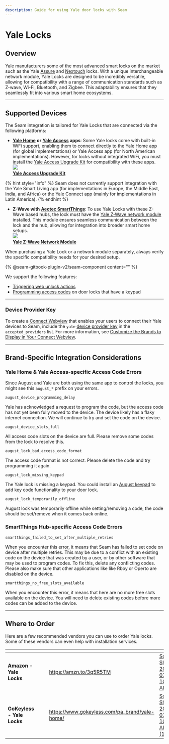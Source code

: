 ```yaml
---
description: Guide for using Yale door locks with Seam
---
```


# Yale Locks

## Overview

Yale manufacturers some of the most advanced smart locks on the market such as the Yale [Assure](https://amzn.to/452zo6n) and [Nextouch](https://amzn.to/3DAeRdP) locks. With a unique interchangeable network module, Yale Locks are designed to be incredibly versatile, allowing for compatibility with a range of communication standards such as Z-wave, Wi-Fi, Bluetooth, and Zigbee. This adaptability ensures that they seamlessly fit into various smart home ecosystems.

***

## Supported Devices

The Seam integration is tailored for Yale Locks that are connected via the following platforms:

* [**Yale Home**](https://www.yalehome.com/au/en/products/smart-products/yale-home-app) **or** [**Yale Access**](https://www.yalehome.com/us/en/products/smart-technology/yale-access) **apps**: Some Yale locks come with built-in WiFi support, enabling them to connect directly to the Yale Home app (for global implementations) or Yale Access app (for North American implementations). However, for locks without integrated WiFi, you must install the [Yale Access Upgrade Kit](https://amzn.to/3OyUVOT) for compatibility with these apps.\
  ![](../.gitbook/assets/d2d0a-yd-accesskit\_ya\_enc1.jpg)\
  [**Yale Access Upgrade Kit**](https://www.amazon.com/Yale-Bluetooth-Upgrade-Assure-Levers/dp/B07GPXN936?hvadid=309748512713\&hvpos=\&hvnetw=g\&hvrand=898690352114198212\&hvpone=\&hvptwo=\&hvqmt=\&hvdev=c\&hvdvcmdl=\&hvlocint=\&hvlocphy=9031939\&hvtargid=pla-628163958927\&psc=1\&linkCode=sl1\&tag=seam0f-20\&linkId=2a3f40625fb6f9267c822adfd793a950\&language=en\_US\&ref\_=as\_li\_ss\_tl)

{% hint style="info" %}
Seam does not currently support integration with the Yale Smart Living app (for implementations in Europe, the Middle East, India, and Africa) or the Yale Connect app (mainly for implementations in Latin America).
{% endhint %}

* **Z-Wave with** [**Aeotec SmartThings**](https://amzn.to/44OulH1): To use Yale Locks with these Z-Wave based hubs, the lock must have the [Yale Z-Wave network module](https://amzn.to/3DC9nis) installed. This module ensures seamless communication between the lock and the hub, allowing for integration into broader smart home setups.\
  ![](../.gitbook/assets/yale-ayr202-zwv-usa-assure-lock-z-wave-plus-network-module-ayr202-zwv-usa.jpeg)\
  [**Yale Z-Wave Network Module**](https://www.amazon.com/Yale-Z-wave-Module-Electronic-AYR202-ZWV-USA/dp/B07B1G5LR9?crid=1M97DIL3OHT0E\&keywords=yale+z-wave+plus+module\&qid=1690480444\&sprefix=yale+z-wave+plus+module,aps,318\&sr=8-1\&ufe=app\_do:amzn1.fos.f5122f16-c3e8-4386-bf32-63e904010ad0\&linkCode=sl1\&tag=seam0f-20\&linkId=62ce481be465b16a59d4e8e1f69e4965\&language=en\_US\&ref\_=as\_li\_ss\_tl)

When purchasing a Yale Lock or a network module separately, always verify the specific compatibility needs for your desired setup.

{% @seam-gitbook-plugin-v2/seam-component content="<seam-supported-device-table
  endpoint="https://connect.getseam.com"
  client-session-token="seam_cst126DAjfor_2kxn8QAAEUkj3Zu4Nr1Aoauy"
  manufacturers='["Yale"]'
/>" %}

We support the following features:

* [Triggering web unlock actions](../api-clients/locks/unlock-a-lock.md)
* [Programming access codes](../products/smart-locks/access-codes/) on door locks that have a keypad

***

### Device Provider Key

To create a [Connect Webview](../core-concepts/connect-webviews/) that enables your users to connect their Yale devices to Seam, include the `yale` [device provider key](../api-clients/connect-webviews/#device-provider-keys) in the `accepted_providers` list. For more information, see [Customize the Brands to Display in Your Connect Webview](../core-concepts/connect-webviews/customizing-connect-webviews.md#customize-the-brands-to-display-in-your-connect-webviews).

***

## Brand-Specific Integration Considerations

### Yale Home & Yale Access-specific Access Code Errors

Since August and Yale are both using the same app to control the locks, you might see this `august_*` prefix on your errors.

`august_device_programming_delay`

Yale has acknowledged a request to program the code, but the access code has not yet been fully moved to the device. The device likely has a flaky internet connection. We will continue to try and set the code on the device.

`august_device_slots_full`

All access code slots on the device are full. Please remove some codes from the lock to resolve this.

`august_lock_bad_access_code_format`

The access code format is not correct. Please delete the code and try programming it again.

`august_lock_missing_keypad`

The Yale lock is missing a keypad. You could install an [August keypad](https://amzn.to/3rOdSUN) to add key code functionality to your door lock.

`august_lock_temporarily_offline`

August lock was temporarily offline while setting/removing a code, the code should be set/remove when it comes back online.

### SmartThings Hub-specific Access Code Errors

`smartthings_failed_to_set_after_multiple_retries`

When you encounter this error, it means that Seam has failed to set code on device after multiple retries. This may be due to a conflict with an existing code on the device that was created by a user, or by other software that may be used to program codes. To fix this, delete any conflicting codes. Please also make sure that other applications like like Rboy or Operto are disabled on the device.

`smartthings_no_free_slots_available`

When you encounter this error, it means that here are no more free slots available on the device. You will need to delete existing codes before more codes can be added to the device.

***

## Where to Order

Here are a few recommended vendors you can use to order Yale locks. Some of these vendors can even help with installation services.

<table data-view="cards"><thead><tr><th></th><th></th><th></th><th data-hidden data-card-target data-type="content-ref"></th><th data-hidden data-card-cover data-type="files"></th></tr></thead><tbody><tr><td><strong>Amazon - Yale Locks</strong></td><td></td><td></td><td><a href="https://amzn.to/3q5R5TM">https://amzn.to/3q5R5TM</a></td><td><a href="../.gitbook/assets/Screen Shot 2023-07-27 at 10.40.18 AM.png">Screen Shot 2023-07-27 at 10.40.18 AM.png</a></td></tr><tr><td><strong>GoKeyless - Yale Locks</strong></td><td></td><td></td><td><a href="https://www.gokeyless.com/pa_brand/yale-home/">https://www.gokeyless.com/pa_brand/yale-home/</a></td><td><a href="../.gitbook/assets/Screen Shot 2023-07-27 at 10.37.07 AM (1).png">Screen Shot 2023-07-27 at 10.37.07 AM (1).png</a></td></tr></tbody></table>
